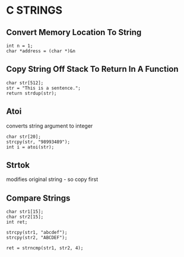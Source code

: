 # C STRINGS

## Convert Memory Location To String
```
int n = 1;
char *address = (char *)&n
```

## Copy String Off Stack To Return In A Function
```
char str[512];
str = "This is a sentence.";
return strdup(str);
```

## Atoi
converts string argument to integer
```
char str[20];
strcpy(str, "98993489");
int i = atoi(str);
```

## Strtok
modifies original string - so copy first

## Compare Strings
```
char str1[15];
char str2[15];
int ret;

strcpy(str1, "abcdef");
strcpy(str2, "ABCDEF");

ret = strncmp(str1, str2, 4);
```
